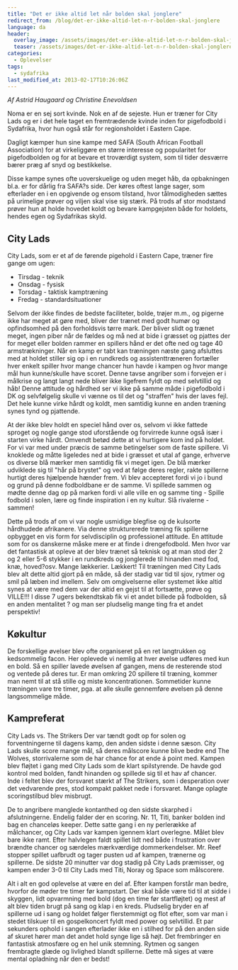 ```yaml
---
title: "Det er ikke altid let når bolden skal jonglere"
redirect_from: /blog/det-er-ikke-altid-let-n-r-bolden-skal-jonglere
language: da
header:
  overlay_image: /assets/images/det-er-ikke-altid-let-n-r-bolden-skal-jonglere.jpg
  teaser: /assets/images/det-er-ikke-altid-let-n-r-bolden-skal-jonglere.jpg
categories:
  - Oplevelser
tags:
  - sydafrika
last_modified_at: 2013-02-17T10:26:06Z
---
```


_Af Astrid Haugaard og Christine Enevoldsen_

Noma er en sej sort kvinde. Nok en af de sejeste. Hun er træner for City Lads og er i det hele taget en fremtrædende kvinde inden for pigefodbold i Sydafrika, hvor hun også står for regionsholdet i Eastern Cape.

Dagligt kæmper hun sine kampe med SAFA (South African Football Association) for at virkeliggøre en større interesse og popularitet for pigefodbolden og for at bevare et troværdigt system, som til tider desværre bærer præg af snyd og bestikkelse.

Disse kampe synes ofte uoverskuelige og uden meget håb, da opbakningen bl.a. er for dårlig fra SAFA?s side. Der køres oftest lange sager, som efterlader en i en opgivende og ensom tilstand, hvor tålmodigheden sættes på urimelige prøver og viljen skal vise sig stærk. På trods af stor modstand prøver hun at holde hovedet koldt og bevare kampgejsten både for holdets, hendes egen og Sydafrikas skyld.

City Lads
---------

City Lads, som er et af de førende pigehold i Eastern Cape, træner fire gange om ugen:

- Tirsdag - teknik
- Onsdag - fysisk
- Torsdag - taktisk kamptræning
- Fredag - standardsituationer

Selvom der ikke findes de bedste faciliteter, bolde, trøjer m.m., og pigerne ikke har meget at gøre med, bliver der trænet med godt humør og opfindsomhed på den forholdsvis tørre mark. Der bliver slidt og trænet meget, ingen piber når de fældes og må ned at bide i græsset og pjattes der for meget eller bolden rammer en spillers hånd er det ofte ned og tage 40 armstrækninger. Når en kamp er tabt kan træningen næste gang afsluttes med at holdet stiller sig op i en rundkreds og assistenttræneren fortæller hver enkelt spiller hvor mange chancer hun havde i kampen og hvor mange mål hun kunne/skulle have scoret. Denne tavse angriber som i forvejen er i målkrise og langt langt nede bliver ikke ligefrem fyldt op med selvtillid og håb! Denne attitude og hårdhed ser vi ikke på samme måde i pigefodbold i DK og selvfølgelig skulle vi vænne os til det og "straffen" hvis der laves fejl. Det hele kunne virke hårdt og koldt, men samtidig kunne en anden træning synes tynd og pjattende.

At der ikke blev holdt en speciel hånd over os, selvom vi ikke fattede sproget og nogle gange stod uforstående og forvirrede kunne også især i starten virke hårdt. Omvendt betød dette at vi hurtigere kom ind på holdet. For vi var med under præcis de samme betingelser som de faste spillere. Vi knoklede og måtte ligeledes ned at bide i græsset et utal af gange, erhverve os diverse blå mærker men samtidig fik vi meget igen. De blå mærker udviklede sig til "hår på brystet" og ved at følge deres regler, rakte spillerne hurtigt deres hjælpende hænder frem. Vi blev accepteret fordi vi jo i bund og grund på denne fodboldbane er de samme. Vi spillede sammen og mødte denne dag op på marken fordi vi alle ville en og samme ting - Spille fodbold i solen, lære og finde inspiration i en ny kultur. Slå rivalerne - sammen!

Dette på trods af om vi var nogle usmidige blegfise og de kulsorte hårdhudede afrikanere. Via denne strukturerede træning fik spillerne opbygget en vis form for selvdisciplin og professionel attitude. En attitude som for os danskerne måske mere er at finde i drengefodbold. Men hvor var det fantastisk at opleve at der blev trænet så teknisk og at man stod der 2 og 2 eller 5-6 stykker i en rundkreds og jonglerede til hinanden med fod, knæ, hoved?osv. Mange lækkerier. Lækkert! Til træningen med City Lads blev alt dette altid gjort på en måde, så der stadig var tid til sjov, rytmer og smil på læben ind imellem. Selv om omgivelserne eller systemet ikke altid synes at være med dem var der altid en gejst til at fortsætte, prøve og VILLE!!! I disse 7 ugers bekendtskab fik vi et andet billede på fodbolden, så en anden mentalitet ? og man ser pludselig mange ting fra et andet perspektiv!

Køkultur
--------

De forskellige øvelser blev ofte organiseret på en ret langtrukken og kedsommelig facon. Her oplevede vi nemlig at hver øvelse udføres med kun en bold. Så en spiller lavede øvelsen af gangen, mens de resterende stod og ventede på deres tur. Er man omkring 20 spillere til træning, kommer man nemt til at stå stille og miste koncentrationen. Sommetider kunne træningen vare tre timer, pga. at alle skulle gennemføre øvelsen på denne langsommelige måde.

Kampreferat
-----------

City Lads vs. The Strikers Der var tændt godt op for solen og forventningerne til dagens kamp, den anden sidste i denne sæson. City Lads skulle score mange mål, så deres målscore kunne blive bedre end The Wolves, storrivalerne som de har chance for at ende á point med. Kampen blev fløjtet i gang med City Lads som de klart spilstyrende. De havde god kontrol med bolden, fandt hinanden og spillede sig til et hav af chancer. Inde i feltet blev der forsvaret stærkt af The Strikers, som i desperation over det vedvarende pres, stod kompakt pakket nede i forsvaret. Mange oplagte scoringstilbud blev misbrugt.

De to angribere manglede kontanthed og den sidste skarphed i afslutningerne. Endelig falder der en scoring. Nr. 11, Titi, banker bolden ind bag en chanceløs keeper. Dette satte gang i en ny perlerække af målchancer, og City Lads var kampen igennem klart overlegne. Målet blev bare ikke ramt. Efter halvlegen faldt spillet lidt ned både i frustration over brændte chancer og særdeles mærkværdige dommerkendelser. Mr. Reef stopper spillet uafbrudt og tager pusten ud af kampen, trænerne og spillerne. De sidste 20 minutter var dog stadig på City Lads præmisser, og kampen ender 3-0 til City Lads med Titi, Noray og Space som målscorere.

Alt i alt en god oplevelse at være en del af. Efter kampen forstår man bedre, hvorfor de møder tre timer før kampstart. Der skal både være tid til at sidde i skyggen, lidt opvarmning med bold (dog en time før startfløjtet) og mest af alt blev tiden brugt på sang og klap i en kreds. Pludselig bryder en af spillerne ud i sang og holdet følger flerstemmigt og flot efter, som var man i stedet tilskuer til en gospelkoncert fyldt med power og selvtillid. Et par sekunders ophold i sangen efterlader ikke en i stilhed for på den anden side af skuret hører man det andet hold synge lige så højt. Det frembringer en fantastisk atmosfære og en hel unik stemning. Rytmen og sangen frembragte glæde og livlighed blandt spillerne. Dette må siges at være mental opladning når den er bedst!
